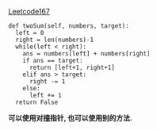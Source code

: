 [Leetcode167](https://leetcode-cn.com/problems/two-sum-ii-input-array-is-sorted/)

```
def twoSum(self, numbers, target):
  left = 0 
  right = len(numbers)-1 
  while(left < right):
    ans = numbers[left] + numbers[right]
    if ans == target:
      return [left+1, right+1]
    elif ans > target:
      right -= 1 
    else:
      left += 1
  return False
```




**可以使用对撞指针, 也可以使用别的方法.**
